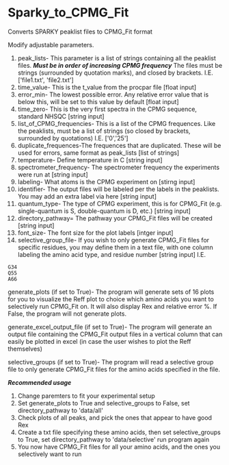 # Sparky_to_CPMG_Fit
Converts SPARKY peaklist files to CPMG_Fit format

Modify adjustable parameters. 

1. peak_lists- This parameter is a list of strings containing all the peaklist files. ***Must be in order of increasing CPMG frequency***
The files must be strings (surrounded by quotation marks), and closed by brackets. I.E. ['file1.txt', 'file2.txt']
2. time_value- This is the t_value from the procpar file [float input]
3. error_min- The lowest possible error. Any relative error value that is below this, will be set to this value by default [float input]
4. time_zero- This is the very first spectra in the CPMG sequence, standard NHSQC [string input]
5. list_of_CPMG_frequencies- This is a list of the CPMG frequences. Like the peaklists, must be a list of strings (so closed by brackets, surrounded by quotations) I.E. ['0','25']
6. duplicate_frequences-The frequences that are duplicated. These will be used for errors, same format as peak_lists [list of strings]
7. temperature- Define temperature in C [string input]
8. spectrometer_frequency- The spectrometer frequency the experiments were run at [string input]
9. labeling- What atoms is the CPMG experiment on [stirng input]
10. identifier- The output files will be labeled per the labels in the peaklists. You may add an extra label via here [string input]
11. quantum_type- The type of CPMG experiment, this is for CPMG_Fit (e.g. single-quantum is S, double-quantum is D, etc.) [string input]
12. directory_pathway= The pathway your CPMG_Fit files will be created [string input]
13. font_size- The font size for the plot labels [intger input]
14. selective_group_file- If you wish to only generate CPMG_Fit files for specific residues, you may define them in a text file, with one column labeling the amino acid type, and residue number [string input]
I.E.
```
G34
Q55
A66
```
generate_plots (if set to True)- The program will generate sets of 16 plots for you to visualize the Reff plot to choice which amino acids you want to selectively run CPMG_Fit on. It will also display Rex and relative error %. If False, the program will not generate plots. 

generate_excel_output_file (if set to True)- The program will generate an output file containing the CPMG_Fit output files in a vertical column that can easily be plotted in excel (in case the user wishes to plot the Reff themselves)

selective_groups (if set to True)- The program will read a selective group file to only generate CPMG_Fit files for the amino acids specified in the file. 

***Recommended usage***
1. Change paremters to fit your experimental setup
2. Set generate_plots to True and selective_groups to False, set directory_pathway to 'data/all'
3. Check plots of all peaks, and pick the ones that appear to have good Rex
4. Create a txt file specifying these amino acids, then set selective_groups to True, set directory_pathway to 'data/selective' run program again
5. You now have CPMG_Fit files for all your amino acids, and the ones you selectively want to run
